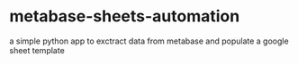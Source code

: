 # metabase-sheets-automation
a simple python app to exctract data from metabase and populate a google sheet template
